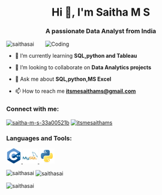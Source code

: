 <h1 align="center">Hi 👋, I'm Saitha M S</h1>
<h3 align="center">A passionate Data Analyst from India</h3>
<img align="right" alt=Coding width="400" src="https://enterprix.us/wp-content/uploads/2020/03/data-analysis-elements2-41.png">

<p align="left"> <img src="https://komarev.com/ghpvc/?username=saithasai&label=Profile%20views&color=0e75b6&style=flat" alt="saithasai" /> </p>

- 🌱 I’m currently learning **SQL,python and Tableau**

- 👯 I’m looking to collaborate on **Data Analytics projects**

- 💬 Ask me about **SQL,python,MS Excel**

- 📫 How to reach me **itsmesaithams@gmail.com**

<h3 align="left">Connect with me:</h3>
<p align="left">
<a href="https://linkedin.com/in/saitha-m-s-33a00521b" target="blank"><img align="center" src="https://raw.githubusercontent.com/rahuldkjain/github-profile-readme-generator/master/src/images/icons/Social/linked-in-alt.svg" alt="saitha-m-s-33a00521b" height="30" width="40" /></a>
<a href="https://www.hackerrank.com/itsmesaithams" target="blank"><img align="center" src="https://raw.githubusercontent.com/rahuldkjain/github-profile-readme-generator/master/src/images/icons/Social/hackerrank.svg" alt="itsmesaithams" height="30" width="40" /></a>
</p>

<h3 align="left">Languages and Tools:</h3>
<p align="left"> <a href="https://www.w3schools.com/cpp/" target="_blank" rel="noreferrer"> <img src="https://raw.githubusercontent.com/devicons/devicon/master/icons/cplusplus/cplusplus-original.svg" alt="cplusplus" width="40" height="40"/> </a> <a href="https://www.mysql.com/" target="_blank" rel="noreferrer"> <img src="https://raw.githubusercontent.com/devicons/devicon/master/icons/mysql/mysql-original-wordmark.svg" alt="mysql" width="40" height="40"/> </a> <a href="https://www.python.org" target="_blank" rel="noreferrer"> <img src="https://raw.githubusercontent.com/devicons/devicon/master/icons/python/python-original.svg" alt="python" width="40" height="40"/> </a> </p>

<p><img align="left" src="https://github-readme-stats.vercel.app/api/top-langs?username=saithasai&show_icons=true&locale=en&layout=compact" alt="saithasai" /></p>

<p>&nbsp;<img align="center" src="https://github-readme-stats.vercel.app/api?username=saithasai&show_icons=true&locale=en" alt="saithasai" /></p>

<p><img align="center" src="https://github-readme-streak-stats.herokuapp.com/?user=saithasai&" alt="saithasai" /></p>
